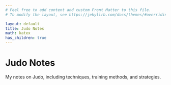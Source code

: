 ```yaml
---
# Feel free to add content and custom Front Matter to this file.
# To modify the layout, see https://jekyllrb.com/docs/themes/#overriding-theme-defaults

layout: default
title: Judo Notes
math: katex
has_children: true
---
```


# Judo Notes

My notes on Judo, including techniques, training methods, and strategies.
